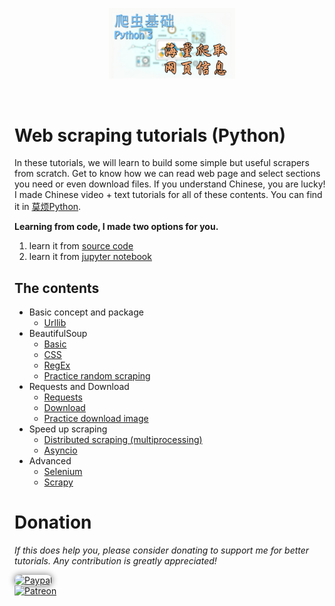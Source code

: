 <p align="center">
    <a href="https://morvanzhou.github.io/" target="_blank">
    <img width="40%" src="/scraping.jpg" style="max-width:100%;">
    </a>
</p>


<br>

# Web scraping tutorials (Python)

In these tutorials, we will learn to build some simple but useful scrapers from scratch. Get to know how we can read web page and select sections you need or even download files.
If you understand Chinese, you are lucky! I made Chinese video + text tutorials for all of these contents. You can find it in [莫烦Python](https://morvanzhou.github.io/).


**Learning from code, I made two options for you.**

1. learn it from [source code](/source_code/)
2. learn it from [jupyter notebook](/notebook/)

## The contents

* Basic concept and package
  * [Urllib](/notebook/1-1-urllib.ipynb)
* BeautifulSoup
  * [Basic](/notebook/2-1-beautifulsoup-basic.ipynb)
  * [CSS](/notebook/2-2-beautifulsoup-css.ipynb)
  * [RegEx](/notebook/2-3-beautifulsoup-regex.ipynb)
  * [Practice random scraping](/notebook/2-4-practice-baidu-baike.ipynb)
* Requests and Download
  * [Requests](/notebook/3-1-requests.ipynb)
  * [Download](/notebook/3-2-download.ipynb)
  * [Practice download image](/notebook/3-3-practice-download-images.ipynb)
* Speed up scraping
  * [Distributed scraping (multiprocessing)](/notebook/4-1-distributed-scraping.ipynb)
  * [Asyncio](/notebook/4-2-asyncio.ipynb)
* Advanced
  * [Selenium](/notebook/5-1-selenium.ipynb)
  * [Scrapy](/notebook/5-2-scrapy.ipynb)


# Donation

*If this does help you, please consider donating to support me for better tutorials. Any contribution is greatly appreciated!*

<div >
  <a href="https://www.paypal.com/cgi-bin/webscr?cmd=_donations&amp;business=wzhao.info%40gmail%2ecom&amp;lc=C2&amp;item_name=wzhao&amp;currency_code=AUD&amp;bn=PP%2dDonationsBF%3abtn_donateCC_LG%2egif%3aNonHosted">
    <img style="border-radius: 20px;  box-shadow: 0px 0px 10px 1px  #888888;"
         src="https://www.paypalobjects.com/webstatic/en_US/i/btn/png/silver-pill-paypal-44px.png"
         alt="Paypal"
         height="auto" ></a>
</div>

<div>
  <a href="https://www.patreon.com/morvan">
    <img src="https://morvanzhou.github.io/static/img/support/patreon.jpg"
         alt="Patreon"
         height=120></a>
</div>